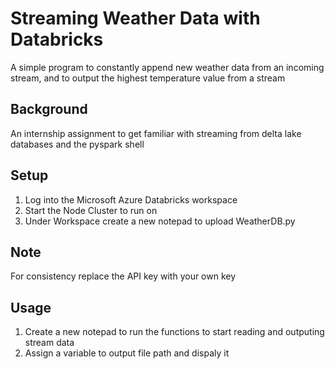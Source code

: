 # Streaming Weather Data with Databricks
A simple program to constantly append new weather data from an incoming stream, and to output the highest temperature value from a stream

## Background
An internship assignment to get familiar with streaming from delta lake databases and the pyspark shell

## Setup
1. Log into the Microsoft Azure Databricks workspace
2. Start the Node Cluster to run on
3. Under Workspace create a new notepad to upload WeatherDB.py

## Note
For consistency replace the API key with your own key

## Usage
1. Create a new notepad to run the functions to start reading and outputing stream data
2. Assign a variable to output file path and dispaly it

